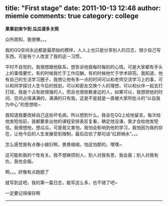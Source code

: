 title: "First stage"
date: 2011-10-13 12:48
author: miemie
comments: true
category: college
--------------------

**果果初来乍到 瓜瓜请多关照**

众所周知，我很懒。。。

我的QQ空间永远都是最原始的模样，人人上也只是分享别人的日志，很少自己写东西。可是有个人改变了我的这一习惯。
<!-- more -->
平时不自觉的，我很想跟他联系，想告诉他我每时每刻的心情。可是大家都有手头上的事情要忙，有的时候我忙于工作应酬，有的时候他忙于学术研究。我知道，他有自己的生活学习圈子，我想让他有多一点的时间可以和老师交流学习上的事，可以和同学探讨人生今后的规划，可以和密友交换个人的理想，可以和伙伴一起去打打球。我是个占有欲很强的人，而且也很依赖身边的人，如果可以，我想把他的时间、空间占得满满的，满满的只有我，这是不是就是一直被大家所批斗的“以自我为中心”的思想呢~

我知道我要改掉自己这些坏毛病，所以想到什么，我会在QQ上给他留言。每次给他发短信前，我都要拿出他的课程安排表反复看，确定他没课，我才会给他发短信。我很想他，想瓜瓜，可是我又害怕，我怕会影响到他的学习，我怕因为我的存在，让他今后的人生发展受到限制，最后应验了那句话“红颜祸水”。。。

怎么感觉我有点像小媳妇啊，畏畏缩缩，怕这怕那的，嘿嘿~

这可能和我的个性有关。我不想麻烦别人，别人对我有恩，我会报；别人对我有仇，我也会报。

啊。。。好像有点跑题了

就写到这吧，我的第一篇日志，能写这么多，也不错了吧~

一定要记得保存啊

------

